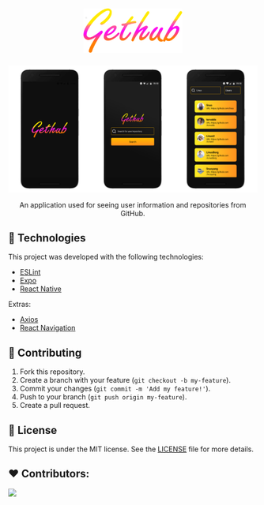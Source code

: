 <h1 align="center">
    <img alt="GetHub" src=".github/logo.png" width="200px" />
</h1>

<div align="center">
  <img alt="Preview!" src=".github/preview.png" />
</div>

<p align="center">
    An application used for seeing user information and repositories from GitHub.
</p>

## :rocket: Technologies

This project was developed with the following technologies:

- [ESLint](https://eslint.org/)
- [Expo](https://expo.io/)
- [React Native](https://reactnative.dev/)

Extras:

- [Axios](https://github.com/axios/axios)
- [React Navigation](https://reactnavigation.org/)

## :thinking: Contributing

1. Fork this repository.
2. Create a branch with your feature (`git checkout -b my-feature`).
3. Commit your changes (`git commit -m 'Add my feature!'`).
4. Push to your branch (`git push origin my-feature`).
5. Create a pull request.

## :memo: License

This project is under the MIT license. See the [LICENSE](LICENSE.md) file for more details.

## :heart: Contributors:

<a href="https://github.com/Dywyll/GetHub/graphs/contributors">
<img src="https://contributors-img.web.app/image?repo=Dywyll/GetHub" />
</a>

